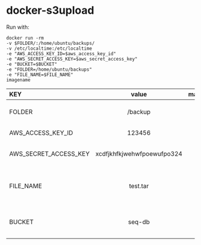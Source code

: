 docker-s3upload
===============

Run with:
```
docker run -rm 
-v $FOLDER/:/home/ubuntu/backups/ 
-v /etc/localtime:/etc/localtime 
-e "AWS_ACCESS_KEY_ID=$aws_access_key_id" 
-e "AWS_SECRET_ACCESS_KEY=$aws_secret_access_key" 
-e "BUCKET=$BUCKET" 
-e "FOLDER=/home/ubuntu/backups" 
-e "FILE_NAME=$FILE_NAME"  
imagename
```

| KEY  | value  | mandatory | description |
| :------------ |:---------------:| -----:| -----:|
| FOLDER      | /backup | yes | the mapped folder |
| AWS_ACCESS_KEY_ID      | 123456        | yes | your aws access key |
| AWS_SECRET_ACCESS_KEY | xcdfjkhfkjwehwfpoewufpo324        |    yes | your aws secret access key |
| FILE_NAME | test.tar        |    yes | the file name which you want to upload |
| BUCKET | seq-db        |    yes | the bucket name which is the target |
